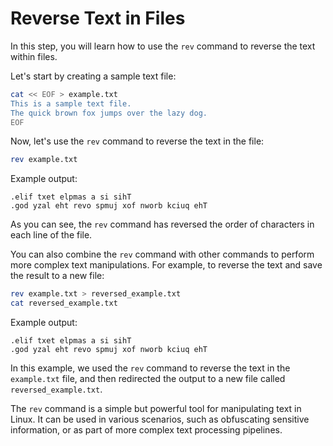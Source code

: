 # Reverse Text in Files

In this step, you will learn how to use the `rev` command to reverse the text within files.

Let's start by creating a sample text file:

```bash
cat << EOF > example.txt
This is a sample text file.
The quick brown fox jumps over the lazy dog.
EOF
```

Now, let's use the `rev` command to reverse the text in the file:

```bash
rev example.txt
```

Example output:

```
.elif txet elpmas a si sihT
.god yzal eht revo spmuj xof nworb kciuq ehT
```

As you can see, the `rev` command has reversed the order of characters in each line of the file.

You can also combine the `rev` command with other commands to perform more complex text manipulations. For example, to reverse the text and save the result to a new file:

```bash
rev example.txt > reversed_example.txt
cat reversed_example.txt
```

Example output:

```
.elif txet elpmas a si sihT
.god yzal eht revo spmuj xof nworb kciuq ehT
```

In this example, we used the `rev` command to reverse the text in the `example.txt` file, and then redirected the output to a new file called `reversed_example.txt`.

The `rev` command is a simple but powerful tool for manipulating text in Linux. It can be used in various scenarios, such as obfuscating sensitive information, or as part of more complex text processing pipelines.
